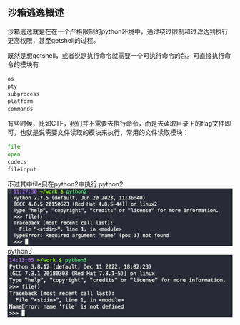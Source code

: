 ## 沙箱逃逸概述
沙箱逃逸就是在在一个严格限制的python环境中，通过绕过限制和过滤达到执行更高权限，甚至getshell的过程。

既然是想getshell，或者说是执行命令就需要一个可执行命令的包。可直接执行命令的模块有
```python
os
pty
subprocess
platform
commands
```
有些时候，比如CTF，我们并不需要去执行命令，而是去读取目录下的flag文件即可，也就是说需要文件读取的模块来执行，常用的文件读取模块：
```python
file
open
codecs
fileinput
```
不过其中file只在python2中执行
python2
![01_01-01](../../../image/编码/Python/沙箱逃逸/01_01-01.png)
python3
![01_01-02](../../../image/编码/Python/沙箱逃逸/01_01-02.png)


